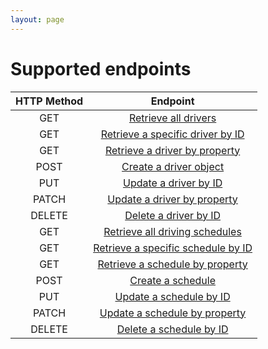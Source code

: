 ```yaml
---
layout: page
---
```


# Supported endpoints

| HTTP Method | Endpoint |
| :--------------: | :--------------: |
| GET | [Retrieve all drivers](../reference/2-operations/drivers-get-all-drivers.md) |
| GET | [Retrieve a specific driver by ID](../reference/2-operations/drivers-get-driver-by-id.md) |
| GET | [Retrieve a driver by property](../reference/2-operations/drivers-get-driver-by-property.md) |
| POST | [Create a driver object](../reference/2-operations/drivers-create-driver.md) |
| PUT | [Update a driver by ID](../reference/2-operations/drivers-update-driver-by-id.md) |
| PATCH | [Update a driver by property](../reference/2-operations/drivers-update-driver-by-property.md) |
| DELETE | [Delete a driver by ID](../reference/2-operations/drivers-delete-driver-by-id.md) |
| GET | [Retrieve all driving schedules](../reference/2-operations/schedules-get-all-schedules.md) |
| GET | [Retrieve a specific schedule by ID](../reference/2-operations/schedules-get-schedule-by-id.md) |
| GET | [Retrieve a schedule by property](../reference/2-operations/schedules-get-schedule-by-property.md) |
| POST | [Create a schedule](../reference/2-operations/schedules-create-schedule.md) |
| PUT | [Update a schedule by ID](../reference/2-operations/schedules-update-schedule-by-id.md) |
| PATCH | [Update a schedule by property](../reference/2-operations/schedules-update-schedule-by-property.md) |
| DELETE | [Delete a schedule by ID](../reference/2-operations/schedules-delete-schedule-by-id.md) |

